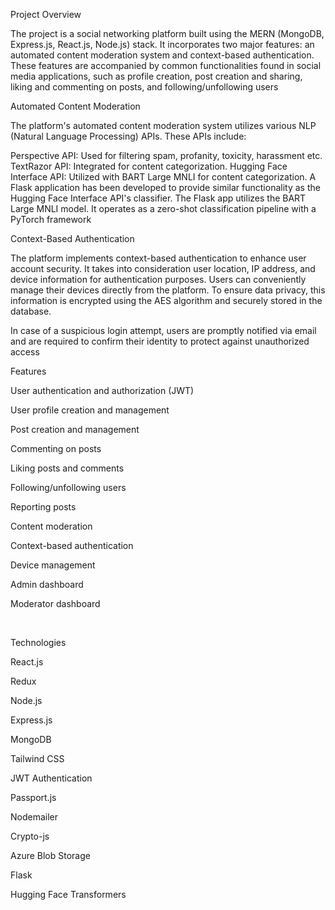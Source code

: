 Project Overview

The project is a social networking platform built using the MERN (MongoDB, Express.js, React.js, Node.js) stack. It incorporates two major features: an automated content moderation system and context-based authentication. These features are accompanied by common functionalities found in social media applications, such as profile creation, post creation and sharing, liking and commenting on posts, and following/unfollowing users


Automated Content Moderation

The platform's automated content moderation system utilizes various NLP (Natural Language Processing) APIs. These APIs include:

Perspective API: Used for filtering spam, profanity, toxicity, harassment etc.
TextRazor API: Integrated for content categorization.
Hugging Face Interface API: Utilized with BART Large MNLI for content categorization.
A Flask application has been developed to provide similar functionality as the Hugging Face Interface API's classifier. The Flask app utilizes the BART Large MNLI model. It operates as a zero-shot classification pipeline with a PyTorch framework


Context-Based Authentication


The platform implements context-based authentication to enhance user account security. It takes into consideration user location, IP address, and device information for authentication purposes. Users can conveniently manage their devices directly from the platform. To ensure data privacy, this information is encrypted using the AES algorithm and securely stored in the database.

In case of a suspicious login attempt, users are promptly notified via email and are required to confirm their identity to protect against unauthorized access
<br/>

Features

 User authentication and authorization (JWT)
 
 User profile creation and management
 
 Post creation and management
 
 Commenting on posts
 
 Liking posts and comments
 
 Following/unfollowing users
 
 Reporting posts
 
 Content moderation
 
 Context-based authentication
 
 Device management
 
 Admin dashboard
 
 Moderator dashboard

<br/>

Technologies


React.js

Redux

Node.js

Express.js

MongoDB

Tailwind CSS

JWT Authentication

Passport.js

Nodemailer

Crypto-js

Azure Blob Storage

Flask


Hugging Face Transformers
